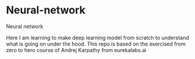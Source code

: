 # Neural-network
Neural network

Here I am learning to make deep learning model from scratch to understand what is going on under the hood.
This repo is based on the exercised from zero to hero course of Andrej Karpathy from eurekalabs.ai
